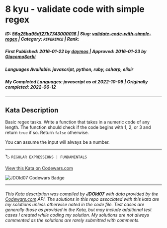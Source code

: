 # 8 kyu - validate code with simple regex

##### **ID**: [56a25ba95df27b7743000016](https://www.codewars.com/kata/56a25ba95df27b7743000016) | **Slug**: [validate-code-with-simple-regex](https://www.codewars.com/kata/56a25ba95df27b7743000016) | **Category**: `REFERENCE` | **Rank**: <span style="color:white">8 kyu</span>

##### **First Published**: 2016-01-22 ***by*** [daymos](https://www.codewars.com/users/daymos) | **Approved**: 2016-01-23 ***by*** [GiacomoSorbi](https://www.codewars.com/users/GiacomoSorbi)

##### **Languages Available**: javascript, python, ruby, csharp, elixir

##### **My Completed Languages**: javascript ***as at*** 2022-10-08 | **Originally completed**: 2022-06-12

---

## Kata Description


Basic regex tasks. Write a function that takes in a numeric code of any length. The function should check if the code begins with 1, 2, or 3 and return `true` if so. Return `false` otherwise. 



You can assume the input will always be a number.

---


🏷 `REGULAR EXPRESSIONS | FUNDAMENTALS`


[View this Kata on Codewars.com](https://www.codewars.com/kata/56a25ba95df27b7743000016)

![](https://www.codewars.com/users/jdold07/badges/large "JDOld07 Codewars Badge")

---

###### *This Kata description was compiled by [**JDOld07**](https://tpstech.dev) with data provided by the [Codewars.com](https://www.codewars.com) API.  The solutions in this repo associated with this kata are my solutions unless otherwise noted in the code file.  Test cases are generally those as provided in the Kata, but may include additional test cases I created while coding my solution.  My solutions are not always commented as the solutions are rarely submitted with comments.*
